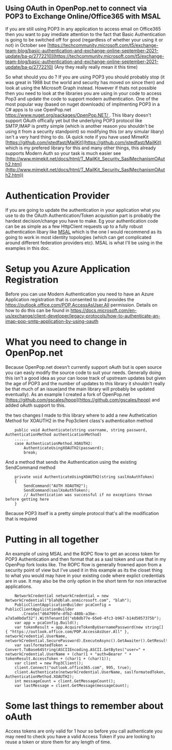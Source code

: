 ## Using OAuth in OpenPop.net to connect via POP3 to Exchange Online/Office365 with MSAL ##

If you are still using POP3 in any application to access email on Office365 then you want to pay imediate attention to the fact that Basic Authentication is going to be switched off for good (regardless of whether your using it or not) in October see [https://techcommunity.microsoft.com/t5/exchange-team-blog/basic-authentication-and-exchange-online-september-2021-update/ba-p/2772210](https://techcommunity.microsoft.com/t5/exchange-team-blog/basic-authentication-and-exchange-online-september-2021-update/ba-p/2772210) (Any they really really mean it this time)

So what should you do ? If you are using POP3 you should probably stop (it was great in 1988 but the world and security has moved on since then) and look at using the Microsoft Graph instead. However if thats not possible then you need to look at the libraries you are using in your code to access Pop3 and update the code to support modern authentication. One of the most popular way (based on nuget downloads) of implmenting POP3 in a C# apps is to use OpenPop.net [https://www.nuget.org/packages/OpenPop.NET/ ](https://www.nuget.org/packages/OpenPop.NET/). This libary doesn't support OAuth offically yet but the underlying POP3 protocol like SMTP,IMAP is pretty simple (which is another reason you shouldn't be using it from a security standpoint) so modifying this (or any simular libary) isn't a very hard thing to do. (A quick note if you have used MimeKit [https://github.com/jstedfast/MailKit](https://github.com/jstedfast/MailKit) which is my prefered library for this and many other things, this already supports Modern Auth so your task is much easier see [http://www.mimekit.net/docs/html/T_MailKit_Security_SaslMechanismOAuth2.htm](http://www.mimekit.net/docs/html/T_MailKit_Security_SaslMechanismOAuth2.htm))

# Authentication Provider  #

If you are going to update the authentication in your application what you use to do the OAuth Authentication/Token acquisition part is probably the hardest decision/change you have to make. Eg your authentication code can be as simple as a few HttpClient requests up to a fully robust authentication libary like [MSAL](https://docs.microsoft.com/en-us/azure/active-directory/develop/msal-overview) which is the one I would recommend as its going to work in most identity topologies (which can get complicated around different federation providers etc). MSAL is what I'll be using in the examples in this doc.

# Setup you Azure Application Registration #

Before you can use Modern Authentication you need to have an Azure Application registration that is consented to and provides the https://outlook.office.com/POP.AccessAsUser.All permission. Details on how to do this can be found in https://docs.microsoft.com/en-us/exchange/client-developer/legacy-protocols/how-to-authenticate-an-imap-pop-smtp-application-by-using-oauth 

# What you need to change in OpenPop.net   #

Because OpenPop.net doesn't currently support oAuth but is open source you can easly modify the source code to suit your needs. Generally doing this isn't a good idea as your can loose track of upstream updates but given the age of POP3 and the number of updates to this library it shouldn't really be that much of an issue(and the main library will probably be updated eventually). As an example I created a fork of OpenPop.net [https://github.com/gscales/hpop](https://github.com/gscales/hpop) and added oAuth support to this.

the two changes I made to this library where to add a new Authetication Method for XOAUTH2 in the Pop3client class's authenticaiton method

    	public void Authenticate(string username, string password, AuthenticationMethod authenticationMethod)
		......
		case AuthenticationMethod.XOAUTH2:
			AuthenticateUsingXOAUTH2(password);
			break;
And a method that sends the Authentication using the existing SendCommand method

    	private void AuthenticateUsingXOAUTH2(string saslXoAuthToken)
		{
			SendCommand("AUTH XOAUTH2");
			SendCommand(saslXoAuthToken);
			// Authentication was successful if no exceptions thrown before getting here
		}

Because POP3 itself is a pretty simple protocol that's all the modification that is required

# Putting in all together #

An example of using MSAL and the ROPC flow to get an access token for POP3 Authentication and then format that as a sasl token and use that in my OpenPop fork looks like. The ROPC flow is generally frowned apon from a security point of view but I've used it in this example as its the closet thing to what you would may have in your existing code where explict credentials are in use. It may also be the only option in the short term for non interactive applications.



        NetworkCredential networkCredential = new NetworkCredential("blah@blah.onmicrosoft.com", "blah");
        PublicClientApplicationBuilder pcaConfig = PublicClientApplicationBuilder
           .Create("d64799fe-dfb2-480b-a3be-a7a5a0bdaf32").WithTenantId("eb8db77e-65e0-4fc3-b967-b14d5057375b");
        var app = pcaConfig.Build();
        var tokenResult = app.AcquireTokenByUsernamePassword(new string[] { "https://outlook.office.com/POP.AccessAsUser.All" }, networkCredential.UserName, networkCredential.SecurePassword).ExecuteAsync().GetAwaiter().GetResult();
        var saslformatedToken = Convert.ToBase64String(ASCIIEncoding.ASCII.GetBytes("user=" + networkCredential.UserName + (char)1 + "auth=Bearer " + tokenResult.AccessToken + (char)1 + (char)1));
        var client = new Pop3Client();
        client.Connect("outlook.office365.com", 995, true);
        client.Authenticate(networkCredential.UserName, saslformatedToken, AuthenticationMethod.XOAUTH2);
        int messageCount = client.GetMessageCount();
        var lastMessage = client.GetMessage(messageCount);            
      
# Some last things to remember about oAuth #

Access tokens are only valid for 1 hour so before you call authenticate you may need to check you have a valid Access Token if you are looking to reuse a token or store them for any length of time.
